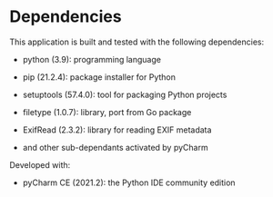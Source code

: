# Dependencies

This application is built and tested with the following dependencies:

- python (3.9): programming language
- pip (21.2.4): package installer for Python
- setuptools (57.4.0): tool for packaging Python projects

- filetype (1.0.7): library, port from Go package
- ExifRead (2.3.2): library for reading EXIF metadata
- and other sub-dependants activated by pyCharm

Developed with:

- pyCharm CE (2021.2): the Python IDE community edition